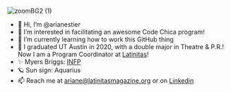 ![zoomBG2 (1)](https://user-images.githubusercontent.com/84518950/131428442-6d8c94c4-69b0-4e8d-8352-02086e82bc1c.png)


- 👋 Hi, I’m @arianestier
- 👀 I’m interested in facilitating an awesome Code Chica program!
- 🌱 I’m currently learning how to work this GitHub thing
- 💞️ I graduated UT Austin in 2020, with a double major in Theatre & P.R.! Now I am a Program Coordinator at [Latinitas](https://latinitasmagazine.org/)!
- ✨ Myers Briggs: [INFP](https://www.16personalities.com/infp-personality) 
- 🪐 Sun sign: Aquarius 
- 📫 Reach me at ariane@latinitasmagazine.org or on [Linkedin](https://www.linkedin.com/in/ariane-stier-30ba48156/)

<!---
arianestier/arianestier is a ✨ special ✨ repository because its `README.md` (this file) appears on your GitHub profile.
You can click the Preview link to take a look at your changes.
--->
